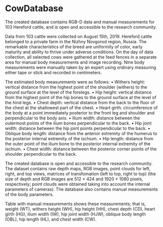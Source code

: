 # CowDatabase
The created database contains RGB-D data and manual measurements for 103 Hereford cattle, and is open and accessible to the research community.

Data from 103 cattle were collected on August 15th, 2019. Hereford cattle belonged to a private farm in the Nizhny Novgorod region, Russia. The remarkable characteristics of the breed are uniformity of color, early maturity and ability to thrive under adverse conditions. On the day of data collection, all selected cows were gathered at the feed fences in a separate area for manual body measurements and image recording. Nine body measurements were manually taken by an expert using ordinary measuring either tape or stick and recorded in centimeters.

The estimated body measurements were as follows: • Withers height: vertical distance from the highest point of the shoulder (withers) to the ground surface at the level of the forelegs. • Hip height: vertical distance from the highest point of the hip bones to the ground surface at the level of the hind legs. • Chest depth: vertical distance from the back to the floor of the chest at the shallowest part of the chest. • Heart girth: circumference of the body at a point immediately posterior to the front leg and shoulder and perpendicular to the body axis. • Ilium width: distance between the outermost points of the ilium bones perpendicular to the back. • Hip joint width: distance between the hip joint points perpendicular to the back. • Oblique body length: distance from the anterior extremity of the humerus to the posterior internal extremity of the ischium. • Hip length: distance from the outer point of the ilium bone to the posterior internal extremity of the ischium. • Chest width: distance between the posterior corner points of the shoulder perpendicular to the back.

The created database is open and accessible to the research community. The dataset contains raw depth maps, RGB images, point clouds for left, right, and top views, matrices of transfomation (left to top, right to top) (the size of depth and RGB images are 512 × 424 and 1920 × 1080 pixels, respectively; point clouds were obtained taking into account the internal parameters of cameras). The database also contains manual measurements of the body parameters.

Table with manual measurements shows these measurements; that is, weight (WT), withers height (WH), hip height (HH), chest depth (CD), heart girth (HG), ilium width (IW), hip joint width (HJW), oblique body length (OBL), hip length (HL), and chest width (CW).
